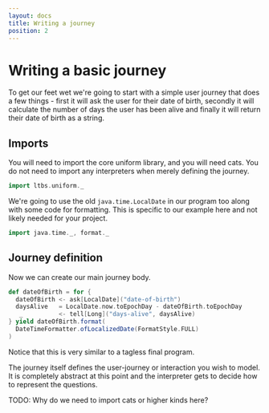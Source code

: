 ```yaml
---
layout: docs
title: Writing a journey
position: 2
---
```


# Writing a basic journey 

To get our feet wet we're going to start with a simple user journey that
does a few things - first it will ask the user for their date of
birth, secondly it will calculate the number of days the user has been
alive and finally it will return their date of birth as a string. 

## Imports

You will need to import the core uniform library, and you will need
cats. You do not need to import any interpreters when merely defining the journey.

```scala
import ltbs.uniform._
```

We're going to use the old `java.time.LocalDate` in our program
too along with some code for formatting. This is specific to our
example here and not likely needed for your project.

```scala
import java.time._, format._
```

## Journey definition

Now we can create our main journey body.

```scala
def dateOfBirth = for {
  dateOfBirth <- ask[LocalDate]("date-of-birth")
  daysAlive   = LocalDate.now.toEpochDay - dateOfBirth.toEpochDay
   _          <- tell[Long]("days-alive", daysAlive)
} yield dateOfBirth.format(
  DateTimeFormatter.ofLocalizedDate(FormatStyle.FULL)
)
```

Notice that this is very similar to a tagless final program. 

The journey itself defines the user-journey or interaction you wish to
model. It is completely abstract at this point and the interpreter
gets to decide how to represent the questions.

TODO: Why do we need to import cats or higher kinds here?
